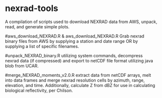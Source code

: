 # nexrad-tools
A compilation of scripts used to download NEXRAD data from AWS, unpack, read, and generate simple plots. 

#aws_download_NEXRAD.R & aws_download_NEXRAD.R
Grab nexrad binary files from AWS by supplying a station and date range OR by supplying a list of specific filenames. 

#unpack_NEXRAD_binary.R
utilizing system commands, decompress nexrad data (if compressed) and export to netCDF file format utilizing java blob from UCAR. 

#merge_NEXRAD_moments_v2.0.R
extract data from netCDF arrays, melt into data frames and merge nexrad resolution cells by azimuth, range, elevation, and time. Additionally, calculate Z from dBZ for use in calculating biological reflectivity, per Chilson. 
